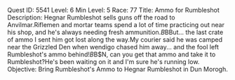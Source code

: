 Quest ID: 5541
Level: 6
Min Level: 5
Race: 77
Title: Ammo for Rumbleshot
Description: Hegnar Rumbleshot sells guns off the road to Anvilmar.Riflemen and mortar teams spend a lot of time practicing out near his shop, and he's always needing fresh ammunition.$B$BBut... the last crate of ammo I sent him got lost along the way.My courier said he was camped near the Grizzled Den when wendigo chased him away... and the fool left Rumbleshot's ammo behind!$B$B$N, can you get that ammo and take it to Rumbleshot?He's been waiting on it and I'm sure he's running low.
Objective: Bring Rumbleshot's Ammo to Hegnar Rumbleshot in Dun Morogh.
